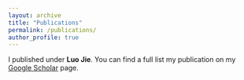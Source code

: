 ```yaml
---
layout: archive
title: "Publications"
permalink: /publications/
author_profile: true
---
```


I published under <b>Luo Jie</b>. You can find a full list my publication on my <a href="{https://scholar.google.com/citations?user=tHE1LiUAAAAJ}">Google Scholar</a> page.

<!-- {% if author.googlescholar %}
  You can also find a full list my publication on <u><a href="{{author.googlescholar}}">my Google Scholar profile</a>.</u>
{% endif %}

{% include base_path %} -->

<!-- {% for post in site.publications reversed %}
  {% include archive-single.html %}
{% endfor %} -->
